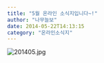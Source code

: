 ```yaml
---
title: "5월 온라인 소식지입니다~!"
author: "나무늘보"
date: 2014-05-22T14:13:15
category: "온라인소식지"
---
```


![201405.jpg](/files/attach/images/1659/189/032/fca8547b8ec8bfcaba283689b8246d7d.jpg)
